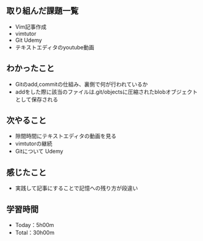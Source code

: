## 取り組んだ課題一覧
- Vim記事作成
- vimtutor
- Git Udemy
- テキストエディタのyoutube動画

## わかったこと
- Gitのadd,commitの仕組み、裏側で何が行われているか
- addをした際に該当のファイルは.git/objectsに圧縮されたblobオブジェクトとして保存される

## 次やること
- 隙間時間にテキストエディタの動画を見る
- vimtutorの継続
- Gitについて Udemy

## 感じたこと
- 実践して記事にすることで記憶への残り方が段違い

## 学習時間
- Today：5h00m
- Total：30h00m
